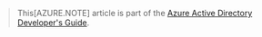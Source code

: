 > This[AZURE.NOTE] article is part of the [Azure Active Directory Developer's Guide](/documentation/articles/active-directory-developers-guide).
